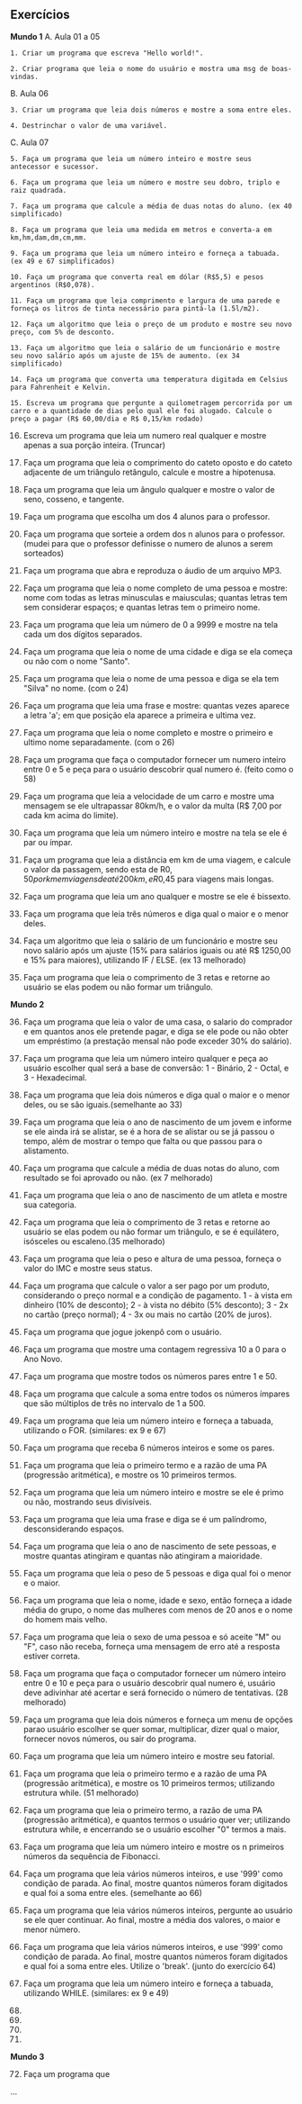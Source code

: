 ## Exercícios

__Mundo 1__
A. Aula 01 a 05

    1. Criar um programa que escreva "Hello world!".

    2. Criar programa que leia o nome do usuário e mostra uma msg de boas-vindas.

B. Aula 06

    3. Criar um programa que leia dois números e mostre a soma entre eles.

    4. Destrinchar o valor de uma variável.

C. Aula 07

    5. Faça um programa que leia um número inteiro e mostre seus antecessor e sucessor.

    6. Faça um programa que leia um número e mostre seu dobro, triplo e raiz quadrada.

    7. Faça um programa que calcule a média de duas notas do aluno. (ex 40 simplificado)

    8. Faça um programa que leia uma medida em metros e converta-a em km,hm,dam,dm,cm,mm.

    9. Faça um programa que leia um número inteiro e forneça a tabuada. (ex 49 e 67 simplificados)

    10. Faça um programa que converta real em dólar (R$5,5) e pesos argentinos (R$0,078).

    11. Faça um programa que leia comprimento e largura de uma parede e forneça os litros de tinta necessário para pintá-la (1.5l/m2).

    12. Faça um algoritmo que leia o preço de um produto e mostre seu novo preço, com 5% de desconto.

    13. Faça um algoritmo que leia o salário de um funcionário e mostre seu novo salário após um ajuste de 15% de aumento. (ex 34 simplificado)

    14. Faça um programa que converta uma temperatura digitada em Celsius para Fahrenheit e Kelvin.

    15. Escreva um programa que pergunte a quilometragem percorrida por um carro e a quantidade de dias pelo qual ele foi alugado. Calcule o preço a pagar (R$ 60,00/dia e R$ 0,15/km rodado)

16. Escreva um programa que leia um numero real qualquer e mostre apenas a sua porção inteira. (Truncar)

17. Faça um programa que leia o comprimento do cateto oposto e do cateto adjacente de um triângulo retângulo, calcule e mostre a hipotenusa.

18. Faça um programa que leia um ângulo qualquer e mostre o valor de seno, cosseno, e tangente.

19. Faça um programa que escolha um dos 4 alunos para o professor.

20. Faça um programa que sorteie a ordem dos n alunos para o professor. (mudei para que o professor definisse o numero de alunos a serem sorteados)

21. Faça um programa que abra e reproduza o áudio de um arquivo MP3.

22. Faça um programa que leia o nome completo de uma pessoa e mostre: nome com todas as letras minusculas e maiusculas; quantas letras tem sem considerar espaços; e quantas letras tem o primeiro nome.

23. Faça um programa que leia um número de 0 a 9999 e mostre na tela cada um dos dígitos separados.

24. Faça um programa que leia o nome de uma cidade e diga se ela começa ou não com o nome "Santo".

25. Faça um programa que leia o nome de uma pessoa e diga se ela tem "Silva" no nome. (com o 24)

26. Faça um programa que leia uma frase e mostre: quantas vezes aparece a letra 'a'; em que posição ela aparece a primeira e ultima vez.

27. Faça um programa que leia o nome completo e mostre o primeiro e ultimo nome separadamente. (com o 26)

28. Faça um programa que faça o computador fornecer um numero inteiro entre 0 e 5 e peça para o usuário descobrir qual numero é. (feito como o 58)

29. Faça um programa que leia a velocidade de um carro e mostre uma mensagem se ele ultrapassar 80km/h, e o valor da multa (R$ 7,00 por cada km acima do limite).

30. Faça um programa que leia um número inteiro e mostre na tela se ele é par ou ímpar.

31. Faça um programa que leia a distância em km de uma viagem, e calcule o valor da passagem, sendo esta de R$0,50 por km em viagens de até 200km, e R$0,45 para viagens mais longas.

32. Faça um programa que leia um ano qualquer e mostre se ele é bissexto.

33. Faça um programa que leia três números e diga qual o maior e o menor deles.

34. Faça um algoritmo que leia o salário de um funcionário e mostre seu novo salário após um ajuste (15% para salários iguais ou até R$ 1250,00 e 15% para maiores), utilizando IF / ELSE. (ex 13 melhorado)

35. Faça um programa que leia o comprimento de 3 retas e retorne ao usuário se elas podem ou não formar um triângulo.

__Mundo 2__

36. Faça um programa que leia o valor de uma casa, o salario do comprador e em quantos anos ele pretende pagar, e diga se ele pode ou não obter um empréstimo (a prestação mensal não pode exceder 30% do salário).

37. Faça um programa que leia um número inteiro qualquer e peça ao usuário escolher qual será a base de conversão: 1 - Binário, 2 - Octal, e 3 - Hexadecimal.

38. Faça um programa que leia dois números e diga qual o maior e o menor deles, ou se são iguais.(semelhante ao 33)

39. Faça um programa que leia o ano de nascimento de um jovem e informe se ele ainda irá se alistar, se é a hora de se alistar ou se já passou o tempo, além de mostrar o tempo que falta ou que passou para o alistamento.

40. Faça um programa que calcule a média de duas notas do aluno, com resultado se foi aprovado ou não. (ex 7 melhorado)

41. Faça um programa que leia o ano de nascimento de um atleta e mostre sua categoria.

42. Faça um programa que leia o comprimento de 3 retas e retorne ao usuário se elas podem ou não formar um triângulo, e se é equilátero, isósceles ou escaleno.(35 melhorado)

43. Faça um programa que leia o peso e altura de uma pessoa, forneça o valor do IMC e mostre seus status.

44. Faça um programa que calcule o valor a ser pago por um produto, considerando o preço normal e a condição de pagamento. 1 - à vista em dinheiro (10% de desconto); 2 - à vista no débito (5% desconto); 3 - 2x no cartão (preço normal); 4 - 3x ou mais no cartão (20% de juros).

45. Faça um programa que jogue jokenpô com o usuário.

46. Faça um programa que mostre uma contagem regressiva 10 a 0 para o Ano Novo.

47. Faça um programa que mostre todos os números pares entre 1 e 50.

48. Faça um programa que calcule a soma entre todos os números ímpares que são múltiplos de três no intervalo de 1 a 500.

49. Faça um programa que leia um número inteiro e forneça a tabuada, utilizando o FOR. (similares: ex 9 e 67)

50. Faça um programa que receba 6 números inteiros e some os pares.

51. Faça um programa que leia o primeiro termo e a razão de uma PA (progressão aritmética), e mostre os 10 primeiros termos.

52. Faça um programa que leia um número inteiro e mostre se ele é primo ou não, mostrando seus divisíveis.

53. Faça um programa que leia uma frase e diga se é um palíndromo, desconsiderando espaços.

54. Faça um programa que leia o ano de nascimento de sete pessoas, e mostre quantas atingiram e quantas não atingiram a maioridade.

55. Faça um programa que leia o peso de 5 pessoas e diga qual foi o menor e o maior.

56. Faça um programa que leia o nome, idade e sexo, então forneça a idade média do grupo, o nome das mulheres com menos de 20 anos e o nome do homem mais velho.

57. Faça um programa que leia o sexo de uma pessoa e só aceite "M" ou "F", caso não receba, forneça uma mensagem de erro até a resposta estiver correta.

58. Faça um programa que faça o computador fornecer um número inteiro entre 0 e 10 e peça para o usuário descobrir qual numero é, usuário deve adivinhar até acertar e será fornecido o número de tentativas. (28 melhorado)

59. Faça um programa que leia dois números e forneça um menu de opções parao usuário escolher se quer somar, multiplicar, dizer qual o maior, fornecer novos números, ou sair do programa.

60. Faça um programa que leia um número inteiro e mostre seu fatorial. 

61. Faça um programa que leia o primeiro termo e a razão de uma PA (progressão aritmética), e mostre os 10 primeiros termos; utilizando estrutura while. (51 melhorado)

62. Faça um programa que leia o primeiro termo, a razão de uma PA (progressão aritmética), e quantos termos o usuário quer ver; utilizando estrutura while, e encerrando se o usuário escolher "0" termos a mais.

63. Faça um programa que leia um número inteiro e mostre os n primeiros números da sequência de Fibonacci.

64. Faça um programa que leia vários números inteiros, e use '999' como condição de parada. Ao final, mostre quantos números foram digitados e qual foi a soma entre eles. (semelhante ao 66)

65. Faça um programa que leia vários números inteiros, pergunte ao usuário se ele quer continuar. Ao final, mostre a média dos valores, o maior e menor número.

66. Faça um programa que leia vários números inteiros, e use '999' como condição de parada. Ao final, mostre quantos números foram digitados e qual foi a soma entre eles. Utilize o 'break'. (junto do exercício 64)

67. Faça um programa que leia um número inteiro e forneça a tabuada, utilizando WHILE. (similares: ex 9 e 49)

68. 

69. 

70. 

71. 

__Mundo 3__

72. Faça um programa que

...